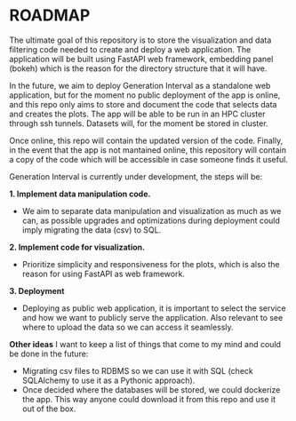 # ROADMAP

The ultimate goal of this repository is to store the visualization and data filtering code needed to create and deploy a web application. The application will be built using FastAPI web framework, embedding panel (bokeh) which is the reason for the directory structure that it will have.

In the future, we aim to deploy Generation Interval as a standalone web application, but for the moment no public deployment of the app is online, and this repo only aims to store and document the code that selects data and creates the plots. The app will be able to be run in an HPC cluster through ssh tunnels. Datasets will, for the moment be stored in cluster.

Once online, this repo will contain the updated version of the code. Finally, in the event that the app is not mantained online, this repository will contain a copy of the code which will be accessible in case someone finds it useful.

Generation Interval is currently under development, the steps will be:

**1.  Implement data manipulation code.**
    
- We aim to separate data manipulation and visualization as much as we can, as possible upgrades and optimizations during deployment could imply migrating the data (csv) to SQL.

**2. Implement code for visualization.**

- Prioritize simplicity and responsiveness for the plots, which is also the reason for using FastAPI as web framework.

**3. Deployment**

- Deploying as public web application, it is important to select the service and how we want to publicly serve the application. Also relevant to see where to upload the data so we can access it seamlessly.

**Other ideas** I want to keep a list of things that come to my mind and could be done in the future:

- Migrating csv files to RDBMS so we can use it with SQL (check SQLAlchemy to use it as a Pythonic approach).
- Once decided where the databases will be stored, we could dockerize the app. This way anyone could download it from this repo and use it out of the box.

